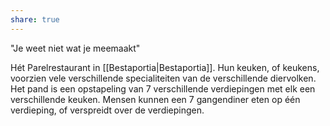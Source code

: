 ```yaml
---
share: true
---
```

"Je weet niet wat je meemaakt" 

Hét Parelrestaurant in [[Bestaportia|Bestaportia]]. Hun keuken, of keukens, voorzien vele verschillende specialiteiten van de verschillende diervolken. Het pand is een opstapeling van 7 verschillende verdiepingen met elk een verschillende keuken. Mensen kunnen een 7 gangendiner eten op één verdieping, of verspreidt over de verdiepingen.




